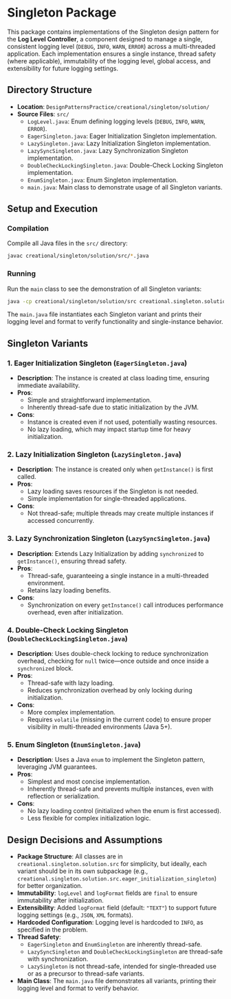 # Singleton Package

This package contains implementations of the Singleton design pattern for the **Log Level Controller**, a component designed to manage a single, consistent logging level (`DEBUG`, `INFO`, `WARN`, `ERROR`) across a multi-threaded application. Each implementation ensures a single instance, thread safety (where applicable), immutability of the logging level, global access, and extensibility for future logging settings.

## Directory Structure
- **Location**: `DesignPatternsPractice/creational/singleton/solution/`
- **Source Files**: `src/`
    - `LogLevel.java`: Enum defining logging levels (`DEBUG`, `INFO`, `WARN`, `ERROR`).
    - `EagerSingleton.java`: Eager Initialization Singleton implementation.
    - `LazySingleton.java`: Lazy Initialization Singleton implementation.
    - `LazySyncSingleton.java`: Lazy Synchronization Singleton implementation.
    - `DoubleCheckLockingSingleton.java`: Double-Check Locking Singleton implementation.
    - `EnumSingleton.java`: Enum Singleton implementation.
    - `main.java`: Main class to demonstrate usage of all Singleton variants.

## Setup and Execution
### Compilation
Compile all Java files in the `src/` directory:
```bash
javac creational/singleton/solution/src/*.java
```

### Running
Run the `main` class to see the demonstration of all Singleton variants:
```bash
java -cp creational/singleton/solution/src creational.singleton.solution.src.main
```

The `main.java` file instantiates each Singleton variant and prints their logging level and format to verify functionality and single-instance behavior.

## Singleton Variants

### 1. Eager Initialization Singleton (`EagerSingleton.java`)
- **Description**: The instance is created at class loading time, ensuring immediate availability.
- **Pros**:
    - Simple and straightforward implementation.
    - Inherently thread-safe due to static initialization by the JVM.
- **Cons**:
    - Instance is created even if not used, potentially wasting resources.
    - No lazy loading, which may impact startup time for heavy initialization.

### 2. Lazy Initialization Singleton (`LazySingleton.java`)
- **Description**: The instance is created only when `getInstance()` is first called.
- **Pros**:
    - Lazy loading saves resources if the Singleton is not needed.
    - Simple implementation for single-threaded applications.
- **Cons**:
    - Not thread-safe; multiple threads may create multiple instances if accessed concurrently.

### 3. Lazy Synchronization Singleton (`LazySyncSingleton.java`)
- **Description**: Extends Lazy Initialization by adding `synchronized` to `getInstance()`, ensuring thread safety.
- **Pros**:
    - Thread-safe, guaranteeing a single instance in a multi-threaded environment.
    - Retains lazy loading benefits.
- **Cons**:
    - Synchronization on every `getInstance()` call introduces performance overhead, even after initialization.

### 4. Double-Check Locking Singleton (`DoubleCheckLockingSingleton.java`)
- **Description**: Uses double-check locking to reduce synchronization overhead, checking for `null` twice—once outside and once inside a `synchronized` block.
- **Pros**:
    - Thread-safe with lazy loading.
    - Reduces synchronization overhead by only locking during initialization.
- **Cons**:
    - More complex implementation.
    - Requires `volatile` (missing in the current code) to ensure proper visibility in multi-threaded environments (Java 5+).

### 5. Enum Singleton (`EnumSingleton.java`)
- **Description**: Uses a Java `enum` to implement the Singleton pattern, leveraging JVM guarantees.
- **Pros**:
    - Simplest and most concise implementation.
    - Inherently thread-safe and prevents multiple instances, even with reflection or serialization.
- **Cons**:
    - No lazy loading control (initialized when the enum is first accessed).
    - Less flexible for complex initialization logic.

## Design Decisions and Assumptions
- **Package Structure**: All classes are in `creational.singleton.solution.src` for simplicity, but ideally, each variant should be in its own subpackage (e.g., `creational.singleton.solution.src.eager_initialization_singleton`) for better organization.
- **Immutability**: `logLevel` and `logFormat` fields are `final` to ensure immutability after initialization.
- **Extensibility**: Added `logFormat` field (default: `"TEXT"`) to support future logging settings (e.g., `JSON`, `XML` formats).
- **Hardcoded Configuration**: Logging level is hardcoded to `INFO`, as specified in the problem.
- **Thread Safety**:
    - `EagerSingleton` and `EnumSingleton` are inherently thread-safe.
    - `LazySyncSingleton` and `DoubleCheckLockingSingleton` are thread-safe with synchronization.
    - `LazySingleton` is not thread-safe, intended for single-threaded use or as a precursor to thread-safe variants.
- **Main Class**: The `main.java` file demonstrates all variants, printing their logging level and format to verify behavior.

